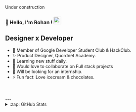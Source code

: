 Under construction
### 👋 Hello, I'm Rohan !  <img src="https://github.com/TheDudeThatCode/TheDudeThatCode/blob/master/Assets/Earth.gif" width="24px">
## Designer x Developer

- 💖 Member of Google Developer Student Club & HackClub.
- ✨ Product Designer, Quordnet Academy.
- 🔭 Learning new stuff daily.
- 👯 Would love to collaborate on Full stack projects
- 🤔 Will be looking for an internship.
- ⚡ Fun fact: Love icecream & chocolates.

<br />
<br />
---

<details>
  <summary>:zap: GitHub Stats</summary>

  <img align="left" alt="Rohan's GitHub Stats" src="https://github-readme-stats.vercel.app/api?username=krohan1202&show_icons=true&hide_border=true" />

</details>
